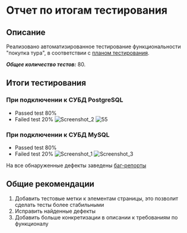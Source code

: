 # Отчет по итогам тестирования

## Описание
Реализовано автоматизированное тестирование функциональности "покупка тура", в соответствии с [планом тестирования](https://github.com/SvetlanaChistyakova1656/diplomproject/blob/main/reports/plan.md).

***Общее количество тестов:*** 80.

## Итоги тестирования
### При подключении к СУБД PostgreSQL
  - Passed test 80%
  - Failed test 20%
![Screenshot_2](https://github.com/user-attachments/assets/1608a2ba-0e1d-4e8a-bc09-d4764529acf6)
![55](https://github.com/user-attachments/assets/89dec7a6-cd0a-4d5a-a3bf-8f5983a8cee7)


### При подключении к СУБД MySQL
  - Passed test 80%
  - Failed test 20%
![Screenshot_1](https://github.com/user-attachments/assets/56889db3-4957-4e47-a7b3-149afb95bb91)
![Screenshot_3](https://github.com/user-attachments/assets/0fc65677-a2b3-4f59-a0cd-a75e634076db)



На все обнаруженные дефекты заведены [баг-репорты](https://github.com/SvetlanaChistyakova1656/diplomproject/issues)

## Общие рекомендации

1. Добавить тестовые метки к элементам страницы, это позволит сделать тесты более стабильными
2. Исправить найденные дефекты
3. Добавить больше конкретизации в описании к требованиям по функционалу
